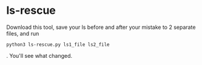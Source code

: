 # ls-rescue
Download this tool, save your ls before and after your mistake to 2 separate files, and run 
```
python3 ls-rescue.py ls1_file ls2_file
```
.
You'll see what changed.
